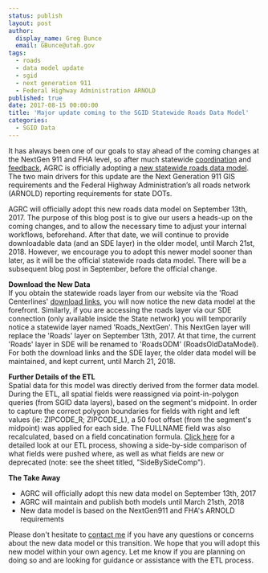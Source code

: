 ```yaml
---
status: publish
layout: post
author:
  display_name: Greg Bunce
  email: GBunce@utah.gov
tags:
  - roads
  - data model update
  - sgid
  - next generation 911
  - Federal Highway Administration ARNOLD
published: true
date: 2017-08-15 00:00:00
title: 'Major update coming to the SGID Statewide Roads Data Model'
categories:
  - SGID Data
---
```


It has always been one of our goals to stay ahead of the coming changes at the NextGen 911 and FHA level, so after much statewide [coordination](https://gis.utah.gov/road-centerlines-schema-update-and-regional-workshop-notes/) and [feedback](https://gis.utah.gov/feedback-wanted-draft-statewide-road-centerlines-schema-v-3-0-x/), AGRC is officially adopting a [new statewide roads data model](https://docs.google.com/spreadsheets/d/1jQ_JuRIEtzxj60F0FAGmdu5JrFpfYBbSt3YzzCjxpfI/edit#gid=811360546). The two main drivers for this update are the Next Generation 911 GIS requirements and the Federal Highway Administration’s all roads network (ARNOLD) reporting requirements for state DOTs.

AGRC will officially adopt this new roads data model on September 13th, 2017. The purpose of this blog post is to give our users a heads-up on the coming changes, and to allow the necessary time to adjust your internal workflows, beforehand. After that date, we will continue to provide downloadable data (and an SDE layer) in the older model, until March 21st, 2018.  However, we encourage you to adopt this newer model sooner than later, as it will be the official statewide roads data model. There will be a subsequent blog post in September, before the official change.  

**Download the New Data**  
If you obtain the statewide roads layer from our website via the 'Road Centerlines' [download links](https://gis.utah.gov/data/transportation/roads-system/), you will now notice the new data model at the forefront. Similarly, if you are accessing the roads layer via our SDE connection (only available inside the State network) you will temporarily notice a statewide layer named 'Roads_NextGen'. This NextGen layer will replace the 'Roads' layer on September 13th, 2017. At that time, the current 'Roads' layer in SDE will be renamed to 'RoadsODM' (RoadsOldDataModel).  For both the download links and the SDE layer, the older data model will be maintained, and kept current, until March 21, 2018.


**Further Details of the ETL**  
Spatial data for this model was directly derived from the former data model. During the ETL, all spatial fields were reassigned via point-in-polygon queries (from SGID data layers), based on the segment's midpoint. In order to capture the correct polygon boundaries for fields with right and left values (ie: ZIPCODE_R; ZIPCODE_L), a 50 foot offset (from the segment's midpoint) was applied for each side. The FULLNAME field was also recalculated, based on a field concatination formula. [Click here](https://docs.google.com/spreadsheets/d/1-oxxE6Ib45tJrySXmz3KnpGtBz_xJBMpVYR4T49CwPI/edit?usp=sharing) for a detailed look at our ETL process, showing a side-by-side comparison of what fields were pushed where, as well as what fields are new or deprecated (note: see the sheet titled, "SideBySideComp").

**The Take Away**
- AGRC will officially adopt this new data model on September 13th, 2017
- AGRC will maintain and publish both models until March 21sth, 2018
- New data model is based on the NextGen911 and FHA's ARNOLD requirements

Please don't hesitate to [contact me](mailto:gbunce@utah.gov) if you have any questions or concerns about the new data model or this transition. We hope that you will adopt this new model within your own agency. Let me know if you are planning on doing so and are looking for guidance or assistance with the ETL process.
